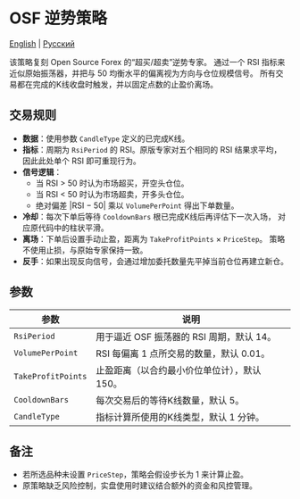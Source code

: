 # OSF 逆势策略
[English](README.md) | [Русский](README_ru.md)

该策略复刻 Open Source Forex 的“超买/超卖”逆势专家。
通过一个 RSI 指标来近似原始振荡器，并把与 50 均衡水平的偏离视为方向与仓位规模信号。
所有交易都在完成的K线收盘时触发，并以固定点数的止盈价离场。

## 交易规则

- **数据**：使用参数 `CandleType` 定义的已完成K线。
- **指标**：周期为 `RsiPeriod` 的 RSI。原版专家对五个相同的 RSI 结果求平均，
  因此此处单个 RSI 即可重现行为。
- **信号逻辑**：
  - 当 RSI > 50 时认为市场超买，开空头仓位。
  - 当 RSI < 50 时认为市场超卖，开多头仓位。
  - 绝对偏差 |RSI − 50| 乘以 `VolumePerPoint` 得出下单数量。
- **冷却**：每次下单后等待 `CooldownBars` 根已完成K线后再评估下一次入场，
  对应原代码中的柱状平滑。
- **离场**：下单后设置手动止盈，距离为 `TakeProfitPoints` × `PriceStep`。
  策略不使用止损，与原始专家保持一致。
- **反手**：如果出现反向信号，会通过增加委托数量先平掉当前仓位再建立新仓。

## 参数

| 参数 | 说明 |
|------|------|
| `RsiPeriod` | 用于逼近 OSF 振荡器的 RSI 周期，默认 14。 |
| `VolumePerPoint` | RSI 每偏离 1 点所交易的数量，默认 0.01。 |
| `TakeProfitPoints` | 止盈距离（以合约最小价位单位计），默认 150。 |
| `CooldownBars` | 每次交易后的等待K线数量，默认 5。 |
| `CandleType` | 指标计算所使用的K线类型，默认 1 分钟。 |

## 备注

- 若所选品种未设置 `PriceStep`，策略会假设步长为 1 来计算止盈。
- 原策略缺乏风险控制，实盘使用时建议结合额外的资金和风控管理。
